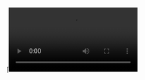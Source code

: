 [![Xem video](https://raw.githubusercontent.com/dinhtuandev/Mobile-Device-Programming/main/Bài%20tập%20Tuần%202/demovideoapp.mp4)